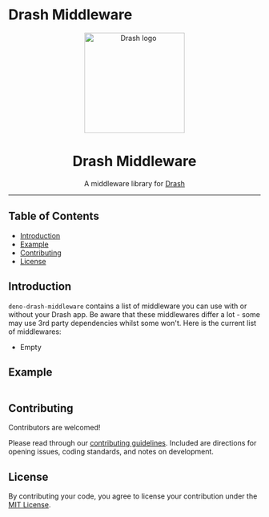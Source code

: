 # Drash Middleware

<p align="center">
  <img height="200" src="https://raw.githubusercontent.com/drashland/deno-drash-middleware/master/logo.svg" alt="Drash logo">
  <h1 align="center">Drash Middleware</h1>
</p>
<p align="center">A middleware library for <a href="https://github.com/drashland/deno-drash">Drash</a></p>

---

## Table of Contents
- [Introduction](#introduction)
- [Example](#example)
- [Contributing](#contributing)
- [License](#license)

## Introduction
`deno-drash-middleware` contains a list of middleware you can use with or without your Drash app. Be aware that these middlewares differ a lot - some may use 3rd party dependencies whilst some won't. Here is the current list of middlewares:

* Empty

## Example

```typescript

```

## Contributing

Contributors are welcomed!

Please read through our [contributing guidelines](./.github/CONTRIBUTING.md). Included are directions for opening issues, coding standards, and notes on development.

## License
By contributing your code, you agree to license your contribution under the [MIT License](./LICENSE).